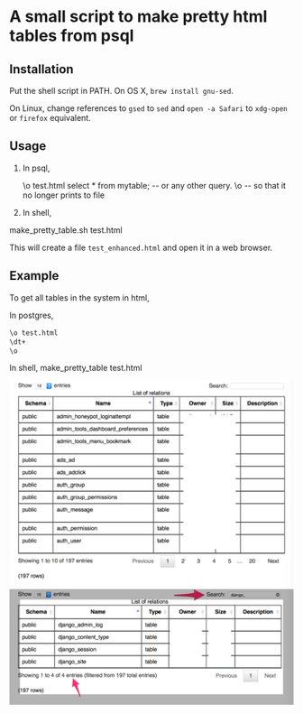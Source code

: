 # A small script to make pretty html tables from psql

## Installation

Put the shell script in PATH. On OS X, `brew install gnu-sed`.

On Linux, change references to `gsed` to `sed` and `open -a Safari` to
`xdg-open` or `firefox` equivalent.

## Usage

1. In psql,

    \o test.html
    select * from mytable; -- or any other query.
    \o -- so that it no longer prints to file


2. In shell,

  make_pretty_table.sh test.html

This will create a file `test_enhanced.html` and open it in a web browser.

## Example

To get all tables in the system in html,

In postgres,

    \o test.html
    \dt+
    \o

In shell,
    make_pretty_table test.html

![unfiltered](https://raw.githubusercontent.com/ustun/postgresql-pretty-table/master/images/unfiltered.png "Unfiltered")
![filtered](https://raw.githubusercontent.com/ustun/postgresql-pretty-table/master/images/filtered.png "Filtered")
